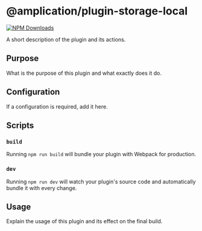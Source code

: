 # @amplication/plugin-storage-local

[![NPM Downloads](https://img.shields.io/npm/dt/@amplication/plugin-storage-local)](https://www.npmjs.com/package/@amplication/plugin-storage-local)

A short description of the plugin and its actions.

## Purpose

What is the purpose of this plugin and what exactly does it do.

## Configuration

If a configuration is required, add it here.

## Scripts

### `build`

Running `npm run build` will bundle your plugin with Webpack for production.

### `dev`

Running `npm run dev` will watch your plugin's source code and automatically bundle it with every change.

## Usage

Explain the usage of this plugin and its effect on the final build.
